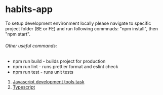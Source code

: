 # habits-app

To setup development environment locally please navigate to specific project folder (BE or FE) and run following commnads: "npm install", then "npm start".
###### Other useful commands:

* npm run build - builds project for production
* npm run lint - runs prettier format and eslint check
* npm run test - runs unit tests

1. [Javascript development tools task](task-1.md)
2. [Typescript](task-2.md)
